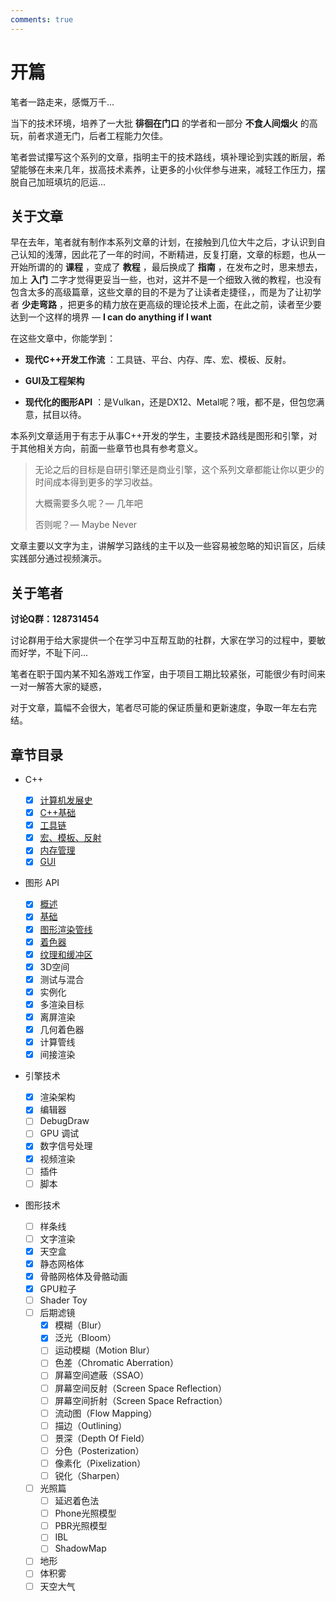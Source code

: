 ```yaml
---
comments: true
---
```


# 开篇

笔者一路走来，感慨万千...

当下的技术环境，培养了一大批 **徘徊在门口** 的学者和一部分 **不食人间烟火** 的高玩，前者求道无门，后者工程能力欠佳。

笔者尝试攥写这个系列的文章，指明主干的技术路线，填补理论到实践的断层，希望能够在未来几年，拔高技术素养，让更多的小伙伴参与进来，减轻工作压力，摆脱自己加班填坑的厄运...

## 关于文章

早在去年，笔者就有制作本系列文章的计划，在接触到几位大牛之后，才认识到自己认知的浅薄，因此花了一年的时间，不断精进，反复打磨，文章的标题，也从一开始所谓的的 **课程** ，变成了 **教程** ，最后换成了 **指南** ，在发布之时，思来想去，加上 **入门** 二字才觉得更妥当一些，也对，这并不是一个细致入微的教程，也没有包含太多的高级篇章，这些文章的目的不是为了让读者走捷径，，而是为了让初学者 **少走弯路** ，把更多的精力放在更高级的理论技术上面，在此之前，读者至少要达到一个这样的境界  — **I can do anything if I want**

在这些文章中，你能学到：

- **现代C++开发工作流** ：工具链、平台、内存、库、宏、模板、反射。

- **GUI及工程架构**

- **现代化的图形API** ：是Vulkan，还是DX12、Metal呢？哦，都不是，但包您满意，拭目以待。

本系列文章适用于有志于从事C++开发的学生，主要技术路线是图形和引擎，对于其他相关方向，前面一些章节也具有参考意义。

> 无论之后的目标是自研引擎还是商业引擎，这个系列文章都能让你以更少的时间成本得到更多的学习收益。
>
> 大概需要多久呢？— 几年吧
>
> 否则呢？— Maybe Never

文章主要以文字为主，讲解学习路线的主干以及一些容易被忽略的知识盲区，后续实践部分通过视频演示。

## 关于笔者

**讨论Q群：128731454**

讨论群用于给大家提供一个在学习中互帮互助的社群，大家在学习的过程中，要敏而好学，不耻下问...

笔者在职于国内某不知名游戏工作室，由于项目工期比较紧张，可能很少有时间来一对一解答大家的疑惑，

对于文章，篇幅不会很大，笔者尽可能的保证质量和更新速度，争取一年左右完结。

## 章节目录

- C++
    - [x] [计算机发展史](00-C++/1.计算机发展史.md)
    - [x] [C++基础](00-C++/2.C++基础.md)
    - [x] [工具链](00-C++/3.工具链.md)
    - [x] [宏、模板、反射](00-C++/4.宏、模板、反射.md)
    - [x] [内存管理](00-C++/5.内存管理.md)
    - [x] [GUI](00-C++/6.GUI.md)
- 图形 API
    - [x] [概述](01-GraphicsAPI/0.概述.md)
    - [x] [基础](01-GraphicsAPI/1.基础.md)
    - [x] [图形渲染管线](01-GraphicsAPI/2.图形渲染管线.md)
    - [x] [着色器](01-GraphicsAPI/3.着色器.md)
    - [x] [纹理和缓冲区](01-GraphicsAPI/4.缓冲区和纹理.md)
    - [x] 3D空间
    - [x] 测试与混合
    - [x] 实例化
    - [x] 多渲染目标
    - [x] 离屏渲染
    - [x] 几何着色器
    - [x] 计算管线
    - [x] 间接渲染
- 引擎技术

    - [x] 渲染架构
    - [x] 编辑器
    - [ ] DebugDraw
    - [ ] GPU 调试
    - [x] 数字信号处理
    - [x] 视频渲染
    - [ ] 插件
    - [ ] 脚本
- 图形技术
    - [ ] 样条线
    - [ ] 文字渲染
    - [x] 天空盒
    - [x] 静态网格体
    - [x] 骨骼网格体及骨骼动画
    - [x] GPU粒子
    - [ ] Shader Toy
    - [ ] 后期滤镜
        - [x] 模糊（Blur）
        - [x] 泛光（Bloom）
        - [ ] 运动模糊（Motion Blur）
        - [ ] 色差（Chromatic Aberration）
        - [ ] 屏幕空间遮蔽（SSAO）
        - [ ] 屏幕空间反射（Screen Space Reflection）
        - [ ] 屏幕空间折射（Screen Space Refraction）
        - [ ] 流动图（Flow Mapping）
        - [ ] 描边（Outlining）
        - [ ] 景深（Depth Of Field）
        - [ ] 分色（Posterization）
        - [ ] 像素化（Pixelization）
        - [ ] 锐化（Sharpen）
    - [ ] 光照篇
        - [ ] 延迟着色法
        - [ ] Phone光照模型
        - [ ] PBR光照模型
        - [ ] IBL
        - [ ] ShadowMap
    - [ ] 地形
    - [ ] 体积雾
    - [ ] 天空大气
